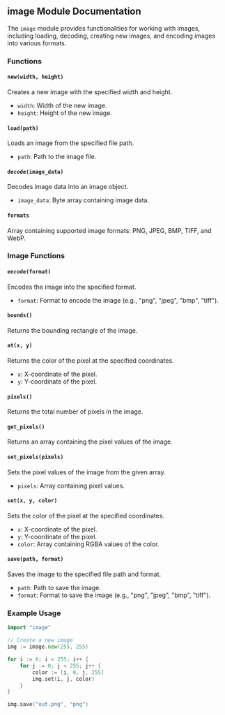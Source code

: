 ## image Module Documentation

The `image` module provides functionalities for working with images, including loading, decoding, creating new images, and encoding images into various formats.

### Functions

#### `new(width, height)`

Creates a new image with the specified width and height.

- `width`: Width of the new image.
- `height`: Height of the new image.

#### `load(path)`

Loads an image from the specified file path.

- `path`: Path to the image file.

#### `decode(image_data)`

Decodes image data into an image object.

- `image_data`: Byte array containing image data.

#### `formats`

Array containing supported image formats: PNG, JPEG, BMP, TIFF, and WebP.

### Image Functions

#### `encode(format)`

Encodes the image into the specified format.

- `format`: Format to encode the image (e.g., "png", "jpeg", "bmp", "tiff").

#### `bounds()`

Returns the bounding rectangle of the image.

#### `at(x, y)`

Returns the color of the pixel at the specified coordinates.

- `x`: X-coordinate of the pixel.
- `y`: Y-coordinate of the pixel.

#### `pixels()`

Returns the total number of pixels in the image.

#### `get_pixels()`

Returns an array containing the pixel values of the image.

#### `set_pixels(pixels)`

Sets the pixel values of the image from the given array.

- `pixels`: Array containing pixel values.

#### `set(x, y, color)`

Sets the color of the pixel at the specified coordinates.

- `x`: X-coordinate of the pixel.
- `y`: Y-coordinate of the pixel.
- `color`: Array containing RGBA values of the color.

#### `save(path, format)`

Saves the image to the specified file path and format.

- `path`: Path to save the image.
- `format`: Format to save the image (e.g., "png", "jpeg", "bmp", "tiff").

### Example Usage

```go
import "image"

// Create a new image
img := image.new(255, 255)

for i := 0; i < 255; i++ {
	for j := 0; j < 255; j++ {
		color := [i, 0, j, 255]
		img.set(i, j, color)
	}
}

img.save("out.png", "png")
```
